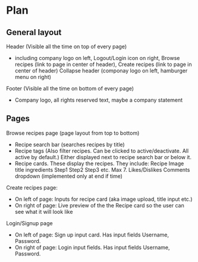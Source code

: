 # Plan

## General layout

Header (Visible all the time on top of every page)

- including company logo on left, Logout/Login icon on right, Browse recipes (link to page in center of header), Create recipes (link to page in center of header)
  Collapse header (componay logo on left, hamburger menu on right)

Footer (Visible all the time on bottom of every page)

- Company logo, all rights reserved text, maybe a company statement

## Pages

Browse recipes page (page layout from top to bottom)

- Recipe search bar (searches recipes by title)
- Recipe tags (Also filter recipes. Can be clicked to active/deactivate. All active by default.) Either displayed next to recipe search bar or below it.
- Recipe cards. These display the recipes. They include:
  Recipe Image
  title
  ingredients
  Step1
  Step2
  Step3 etc. Max 7.
  Likes/Dislikes
  Comments dropdown (implemented only at end if time)

Create recipes page:

- On left of page:
  Inputs for recipe card (aka image upload, title input etc.)
- On right of page:
  Live preview of the the Recipe card so the user can see what it will look like

Login/Signup page

- On left of page:
  Sign up input card. Has input fields Username, Password.
- On right of page:
  Login input fields. Has input fields Username, Password.
